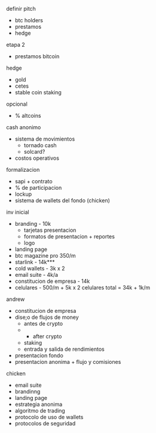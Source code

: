 definir pitch
- btc holders
- prestamos
- hedge

etapa 2 
- prestamos bitcoin

hedge
- gold 
- cetes
- stable coin staking

opcional
- % altcoins

cash anonimo
- sistema de movimientos
	- tornado cash
	- solcard?
- costos operativos

formalizacion
- sapi + contrato 
- % de participacion
- lockup
- sistema de wallets del fondo (chicken) 

inv inicial
- branding - 10k
	- tarjetas presentacion
	- formatos de presentacion + reportes
	- logo
- landing page 
- btc magazine pro 350/m
- starlink - 14k***
- cold wallets - 3k x 2
- email suite - 4k/a
- constitucion de empresa - 14k
- celulares - 500/m + 5k x 2 celulares
total = 34k + 1k/m

andrew
- constitucion de empresa
- dise;o de flujos de money
	- antes de crypto
	- + after crypto
	- staking
	- entrada y salida de rendimientos
- presentacion fondo
- presentacion anonima + flujo y comisiones

chicken
- email suite
- brandinng
- landing page
- estrategia anonima
- algoritmo de trading
- protocolo de uso de wallets
- protocolos de seguridad 